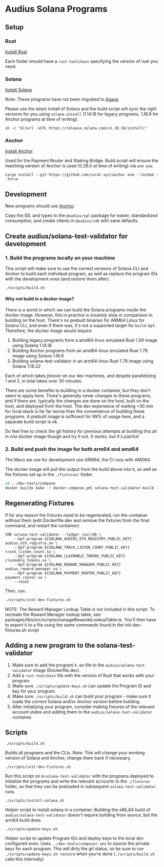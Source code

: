 # Audius Solana Programs

## Setup

### Rust

[Install Rust](https://www.rust-lang.org/tools/install)

Each folder should have a `rust-toolchain` specifying the version of rust you need.

### Solana

[Install Solana](https://docs.solanalabs.com/cli/install)

Note: These programs have not been migrated to [Agave](https://solana.com/developers/guides/getstarted/setup-local-development).

Please use the latest install of Solana and the build script will sync the right versions for you using `solana-install` (1.14.18 for legacy programs, 1.16.9 for Anchor programs at time of writing):

```
sh -c "$(curl -sSfL https://release.solana.com/v1.18.18/install)"
```

### Anchor

[Install Anchor](https://www.anchor-lang.com/docs/installation)

Used for the Payment Router and Staking Bridge. Build script will ensure the matching version of Anchor is used (0.28.0 at time of writing) via `avm use`.

```
cargo install --git https://github.com/coral-xyz/anchor avm --locked --force
```

## Development

New programs should use [Anchor](https://www.anchor-lang.com/).

Copy the IDL and types to the `@audius/spl` package for easier, standardized consumption, and create clients in `@audius/sdk` with sane defaults.

## Create audius/solana-test-validator for development

### 1. Build the programs locally on your machine

This script will make sure to use the correct versions of Solana CLI and Anchor to build each individual program, as well as replace the program IDs with the development ones (and restore them after).

```bash
./scripts/build.sh
```

#### Why not build in a docker image?

There is a world in which we can build the Solana programs inside the docker image. However, this in practice is _insanely_ slow in comparison to building on the host. There's no prebuilt binaries for ARM64 Linux for Solana CLI, and even if there was, it's not a supported target for `build-bpf`. Therefore, the docker image would require:

1. Building legacy programs from a amd64-linux emulated Rust 1.59 image using Solana 1.14.18
2. Buliding Anchor programs from an amd64-linux emulated Rust 1.79 image using Solana 1.16.9
3. Building solana-test-validator in an arm64-linux Rust 1.79 image using Solana 1.18.22

Each of which takes _forever_ on our dev machines, and despite parallelizing 1 and 2, in total takes over 30 minutes.

There are some benefits to building in a docker container, but they don't seem to apply here. There's generally never changes to these programs, and if there are, typically the changes are done on the host, built on the host, and deployed from the host. The dev experience of waiting >30 min for local stack is far far worse than the convenience of building these programs. A prebuilt image is sufficient for 99% of usage here, and a separate build script is ok.

Do feel free to check the git history for previous attempts at building this all in one docker image though and try it out. It works, but it's painful!

### 2. Build and push the image for both arm64 and amd64

The Macs we use for development use ARM64, the CI runs with AMD64.

The docker image will pull the output from the build above into it, as well as
the fixtures set up in the `./fixtures/` folder.

```bash
cd ../dev-tools/compose
docker buildx bake -f docker-compose.yml solana-test-validator-build --push
```

## Regenerating Fixtures

If for any reason the fixtures need to be regenerated, run the container without them (edit Dockerfile.dev and remove the fixtures from the final command, and restart the container):

```docker
CMD solana-test-validator --ledger /usr/db \
    --bpf-program ${SOLANA_AUDIUS_ETH_REGISTRY_PUBLIC_KEY} audius_eth_registry.so \
    --bpf-program ${SOLANA_TRACK_LISTEN_COUNT_PUBLIC_KEY} track_listen_count.so \
    --bpf-program ${SOLANA_CLAIMABLE_TOKENS_PUBLIC_KEY} claimable_tokens.so \
    --bpf-program ${SOLANA_REWARD_MANAGER_PUBLIC_KEY} audius_reward_manager.so \
    --bpf-program ${SOLANA_PAYMENT_ROUTER_PUBLIC_KEY} payment_router.so \
    --reset
```

Then, run:

```bash
./scripts/init-dev-fixtures.sh
```

NOTE: The Reward Manager Lookup Table is not included in this script. To recreate the Reward Manager lookup table, see packages/libs/src/scripts/manageRewardsLookupTable.ts. You'll then have to export it to a file using the same commands found in the init-dev-fixtures.sh script

## Adding a new program to the solana-test-validator

1. Make sure to add the program's .so file to the `audius/solana-test-validator` image (Dockerfile.dev).
2. Add a `rust-toolchain` file with the version of Rust that works with your program.
3. Make sure `./scripts/update-keys.sh` can update the Program ID and key for your program.
4. Make sure `./scripts/build.sh` can build your program - make sure it loads the correct Solana and/or Anchor version before building.
5. After initializing your program, consider making fixtures of the relevant account states and adding them to the `audius/solana-test-validator` container.

## Scripts

`./scripts/build.sh`

Builds all programs and the CLIs. Note: This will change your working version of Solana and Anchor, change them back if necessary.

`./scripts/init-dev-fixtures.sh`

Run this script on a `solana-test-validator` with the programs deployed to initialize the programs and write the relevant accounts to the `./fixtures` folder, so that they can be preloaded in subsequent `solana-test-validator` runs.

`./scripts/install-solana.sh`

Helper script to install solana in a container. Building the x86_64 build of `audius/solana-test-validator` doesn't require building from source, but the arm64 build does.

`./scripts/update-keys.sh`

Helper script to update Program IDs and deploy keys to the local dev configured ones. Uses `../dev-tools/compose/.env` to source the private keys for each program. This will dirty the git status, so be sure to run `./scripts/update-keys.sh restore` when you're done (`./scripts/build.sh` calls this internally)

